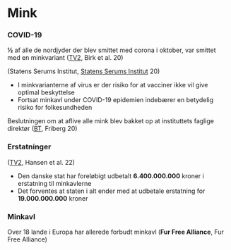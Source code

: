 # Mink

### COVID-19&#x20;

**½** af alle de nordjyder der blev smittet med corona i oktober, var smittet med en minkvariant ([TV2](https://www.tv2nord.dk/coronavirus-paa-minkfarme/forskere-det-er-noedvendigt-aflive-alle-danske-mink), Birk et al. 20)

(Statens Serums Institut, [Statens Serums Institut](https://www.ft.dk/samling/20201/almdel/MOF/bilag/88/2273899.pdf) 20)

* I minkvarianterne af virus er der risiko for at vacciner ikke vil give optimal beskyttelse
* Fortsat minkavl under COVID-19 epidemien indebærer en betydelig risiko for folkesundheden

Beslutningen om at aflive alle mink blev bakket op at instituttets faglige direktør ([BT](https://www.bt.dk/samfund/internt-moedereferat-afsloerer-det-skete-der-i-timerne-op-til-historisk), Friberg 20)

### Erstatninger

([TV2](https://nyheder.tv2.dk/samfund/2022-06-12-nu-er-vaerdiansaettelse-for-milliarder-i-gang-men-minkavlere-er-utaalmodige), Hansen et al. 22)

* Den danske stat har foreløbigt udbetalt **6.400.000.000** kroner i erstatning til minkavlerne
* Det forventes at staten i alt ender med at udbetale erstatning for **19.000.000.000** kroner

### Minkavl

Over 18 lande i Europa har allerede forbudt minkavl (**Fur Free Alliance**, Fur Free Alliance)
